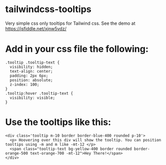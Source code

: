 # tailwindcss-tooltips
Very simple css only tooltips for Tailwind css. See the demo at https://jsfiddle.net/xjnw5vdz/

# Add in your css file the following:

```
.tooltip .tooltip-text {
  visibility: hidden;
  text-align: center;
  padding: 2px 6px;
  position: absolute;
  z-index: 100;
}
.tooltip:hover .tooltip-text {
  visibility: visible;
}
```

# Use the tooltips like this:

```
<div class='tooltip m-10 border border-blue-400 rounded p-10'>
  <p> Hoovering over this div will show the tooltip. You can position tooltips using -m and m like -mt-12 </p>
  <span class="tooltip-text bg-yellow-400 border rounded border-orange-500 text-orange-700 -mt-12">Hey There!</span>
</div>
```
